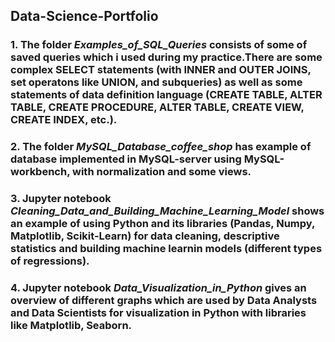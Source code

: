## Data-Science-Portfolio
### 1. The folder *Examples_of_SQL_Queries* consists of some of saved queries which i used during my practice.There are some complex SELECT statements (with INNER and OUTER JOINS, set operatons like UNION, and subqueries) as well as some statements of data definition language (CREATE TABLE, ALTER TABLE, CREATE PROCEDURE, ALTER TABLE, CREATE VIEW, CREATE INDEX, etc.).
### 2. The folder *MySQL_Database_coffee_shop*  has example of database implemented in MySQL-server using MySQL-workbench, with normalization and some views.
### 3. Jupyter notebook *Cleaning_Data_and_Building_Machine_Learning_Model* shows an example of using Python and its libraries (Pandas, Numpy, Matplotlib, Scikit-Learn) for data cleaning, descriptive statistics and building machine learnin models (different types of regressions).
### 4. Jupyter notebook *Data_Visualization_in_Python* gives an overview of different graphs which are used by Data Analysts and Data Scientists for visualization in Python with libraries like Matplotlib, Seaborn. 
